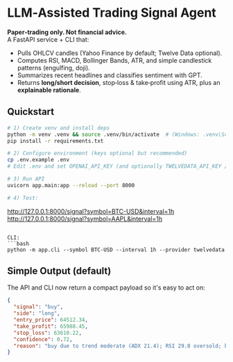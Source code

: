# LLM‑Assisted Trading Signal Agent

**Paper‑trading only. Not financial advice.**  
A FastAPI service + CLI that:
- Pulls OHLCV candles (Yahoo Finance by default; Twelve Data optional).
- Computes RSI, MACD, Bollinger Bands, ATR, and simple candlestick patterns (engulfing, doji).
- Summarizes recent headlines and classifies sentiment with GPT.
- Returns **long/short decision**, stop‑loss & take‑profit using ATR, plus an **explainable rationale**.

## Quickstart

```bash
# 1) Create venv and install deps
python -m venv .venv && source .venv/bin/activate  # (Windows: .venv\Scripts\activate)
pip install -r requirements.txt

# 2) Configure environment (keys optional but recommended)
cp .env.example .env
# Edit .env and set OPENAI_API_KEY (and optionally TWELVEDATA_API_KEY / FINNHUB_API_KEY)

# 3) Run API
uvicorn app.main:app --reload --port 8000

# 4) Test:
```
http://127.0.0.1:8000/signal?symbol=BTC-USD&interval=1h
http://127.0.0.1:8000/signal?symbol=AAPL&interval=1h
```

CLI:
```bash
python -m app.cli --symbol BTC-USD --interval 1h --provider twelvedata
```


## Simple Output (default)
The API and CLI now return a compact payload so it's easy to act on:
```json
{
  "signal": "buy",
  "side": "long",
  "entry_price": 64512.34,
  "take_profit": 65988.45,
  "stop_loss": 63610.22,
  "confidence": 0.72,
  "reason": "buy due to trend moderate (ADX 21.4); RSI 29.8 oversold; bullish_engulfing; news neutral."
}
```